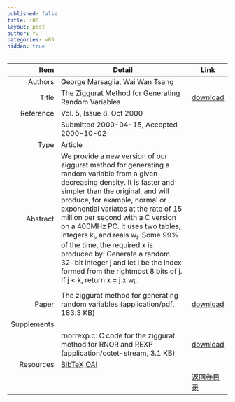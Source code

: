 ```yaml
---
published: false
title: i08
layout: post
author: Yu
categories: v05
hidden: true
---
```


| Item | Detail | Link |
|---:|---|---|
| Authors | George Marsaglia, Wai Wan Tsang| |
| Title |The Ziggurat Method for Generating Random Variables | [download](http://www.jstatsoft.org/v05/i08/paper) |
| Reference |Vol. 5, Issue 8, Oct 2000 | |
| | Submitted 2000-04-15, Accepted 2000-10-02| | 
| Type | Article| |
| Abstract | We provide a new version of our ziggurat method for generating a random variable from a given decreasing density. It is faster and simpler than the original, and will produce, for example, normal or exponential variates at the rate of 15 million per second with a C version on a 400MHz PC. It uses two tables, integers k<sub>i</sub>, and reals w<sub>i</sub>. Some 99% of the time, the required x is produced by: Generate a random 32-bit integer j and let i be the index formed from the rightmost 8 bits of j. If j &lt; k, return x = j x w<sub>i</sub>.
| |
| Paper | The ziggurat method for generating random variables  (application/pdf, 183.3 KB)| [download](http://www.jstatsoft.org/v05/i08/paper) |
| Supplements | | |
| |rnorrexp.c: C code for the ziggurat method for RNOR and REXP  (application/octet-stream, 3.1 KB)|  [download](http://www.jstatsoft.org/v05/i08/supp/1) |
| Resources | [BibTeX](http://www.jstatsoft.org/v05/i08/bibtex) [OAI](http://www.jstatsoft.org/oai?verb=GetRecord&identifier=oai.jstatsoft/v05/i08&prefix=oai_dc)| |
| |  | [返回卷目录]({{site.baseurl}}/volume/v05.html) |
